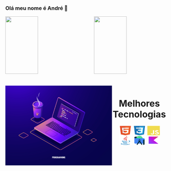 ### Olá meu nome é André 👋
  <div>
  <img height="180em" width="45%" src="https://github-readme-stats.vercel.app/api?username=Anjaxter&show_icons=true&theme=github_dark&include_all_commits=true&count_private=true"/>
<img align="right" height="180em" width="45%" src="https://github-readme-stats.vercel.app/api/top-langs/?username=Anjaxter&layout=compact&langs_count=16&theme=github_dark"/>
</div>
<br>

<div  align="center"> 
  <div style="display: inline_block"><br>
    <img align="left" height="250" alt="coding-time" src="notebookGit.jpg">
    <h1 align="center">Melhores Tecnologias</h1>
    <img align="center" height="30" width="40" alt="html-icon" src="https://raw.githubusercontent.com/devicons/devicon/master/icons/html5/html5-original.svg">
    <img align="center" height="30" width="40" alt="css-icon" src="https://raw.githubusercontent.com/devicons/devicon/master/icons/css3/css3-original.svg">
    <img align="center" height="30" width="40" alt="js-icon"  src="https://raw.githubusercontent.com/devicons/devicon/master/icons/javascript/javascript-plain.svg">
    <img align="center" height="30" width="40" alt="java-icon" src="https://github.com/devicons/devicon/blob/master/icons/java/java-original.svg">
    <img align="center" height="30" width="40" alt="androidStudio-icon" src="https://github.com/devicons/devicon/blob/master/icons/androidstudio/androidstudio-original.svg">
    <img align="center" height="30" width="40" alt="kotlin-icon" src="https://github.com/devicons/devicon/blob/master/icons/kotlin/kotlin-original.svg">
   </div>
    
  <!--
  <h1 align="center">Redes Sociais</h1>
    <a href = "mailto: ">
      <img width="30" src="gmail.svg">
    </a>
    <a href = "">
      <img width="25" src="linkedin.svg">
    </a>
    <a href = "">
      <img width="35" src="youtube.svg">
    </a>
    <a href = "/">
      <img width="25" src="instagram.png">
    </a>
    -->
</div>
